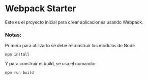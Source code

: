 # Webpack Starter

Este es el proyecto inicial para crear aplicaciones usando Webpack.

### Notas:
Primero para utilizarlo se debe reconstruir los modulos de Node
```
npm install
```

Y para construir el build, se usa el comando:
```
npm run build
```
